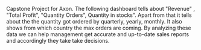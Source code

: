 Capstone Project for Axon. The following dashboard tells about "Revenue" , "Total Profit", "Quantity Orders", Quantity in stocks". Apart from that it tells about the the quantity got ordered by quarterly, yearly, monthly. It also shows from which country the max orders are coming. By analyzing these data we can help management get accurate and up-to-date sales reports and accordingly they take take decisions.
